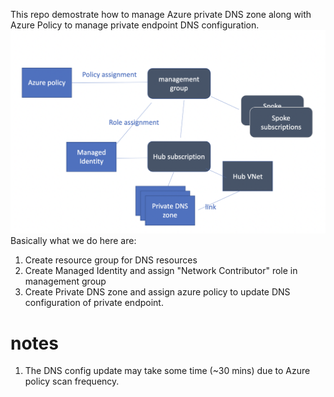 This repo demostrate how to manage Azure private DNS zone along with Azure Policy to manage private endpoint DNS configuration.
![resources to provision](images/resource-to-generate.png)
Basically what we do here are:
1. Create resource group for DNS resources
2. Create Managed Identity and assign "Network Contributor" role in management group
3. Create Private DNS zone and assign azure policy to update DNS configuration of private endpoint.


# notes
1. The DNS config update may take some time (~30 mins) due to Azure policy scan frequency.
